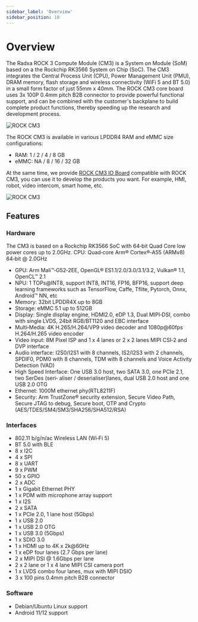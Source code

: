 ```yaml
---
sidebar_label: 'Overview'
sidebar_position: 10
---
```


# Overview

The Radxa ROCK 3 Compute Module (CM3) is a System on Module (SoM) based on a the Rockchip RK3566 System on Chip (SoC). The CM3 integrates the Central Process Unit (CPU), Power Management Unit (PMU), DRAM memory, flash storage and wireless connectivity
(WiFi 5 and BT 5.0) in a small form factor of just 55mm x 40mm. 
The ROCK CM3 core board uses 3x 100P 0.4mm pitch B2B connector to provide powerful functional support, and can be combined with the customer's backplane to build complete product functions, thereby speeding up the research and development process.

<div class='rock_cm3_img'>

![ROCK CM3](/img/CM3/radxa_cm3_top_bottom.webp)

</div>

The ROCK CM3 is available in various LPDDR4 RAM and eMMC size configurations:  
- RAM: 1 / 2 / 4 / 8 GB  
- eMMC: NA / 8 / 16 / 32 GB  

At the same time, we provide [ROCK CM3 IO Board](/accessories/cm3-io-board) compatible with ROCK CM3, you can use it to develop the products you want. For example, HMI, robot, video intercom, smart home, etc.


<div class='rock_cm3_install_io_board'>

![ROCK CM3](/img/CM3/cm3-install-io-board.webp)

</div>

## Features

### Hardware

The CM3 is based on a Rockchip RK3566 SoC with 64‑bit Quad Core low power cores up to 2.0GHz.
CPU: Quad‑core Arm® Cortex®‑A55 (ARMv8) 64‑bit @ 2.0GHz
- GPU: Arm Mali™‑G52‑2EE, OpenGL® ES1.1/2.0/3.0/3.1/3.2, Vulkan® 1.1, OpenCL™ 2.1
- NPU: 1 TOPs@INT8, support INT8, INT16, FP16, BFP16, support deep learning frameworks such as TensorFlow, Caffe, Tflite, Pytorch, Onnx, Android™ NN, etc
- Memory: 32bit LPDDR4X up to 8GB
- Storage: eMMC 5.1 up to 512GB
- Display: Single display engine, HDMI2.0, eDP 1.3, Dual MIPI‑DSI, combo with single LVDS, 24bit RGB/BT1120 and EBC interface
- Multi‑Media: 4K H.265/H.264/VP9 video decoder and 1080p@60fps H.264/H.265 video encoder
- Video input: 8M Pixel ISP and 1 x 4 lanes or 2 x 2 lanes MIPI CSI‑2 and DVP interface
- Audio interface: I2S0/I2S1 with 8 channels, IS2/I2S3 with 2 channels, SPDIF0, PDM0 with 8 channels, TDM with 8 channels and Voice Activity Detection (VAD)
- High Speed Interface: One USB 3.0 host, two SATA 3.0, one PCIe 2.1, two SerDes (seri‑
aliser / deserialiser)lanes, dual USB 2.0 host and one USB 2.0 OTG
- Ethernet: 1000M ethernet phy(RTL8211F)
- Security: Arm TrustZone® security extension, Secure Video Path, Secure JTAG to debug, Secure boot, OTP and Crypto (AES/TDES/SM4/SM3/SHA256/SHA512/RSA)

### Interfaces

- 802.11 b/g/n/ac Wireless LAN (Wi‑Fi 5)
- BT 5.0 with BLE
- 8 x I2C
- 4 x SPI
- 8 x UART
- 9 x PWM
- 50 x GPIO
- 2 x ADC
- 1 x Gigabit Ethernet PHY
- 1 x PDM with microphone array support
- 1 x I2S
- 2 x SATA
- 1 x PCIe 2.0, 1 lane host (5Gbps)
- 1 x USB 2.0
- 1 x USB 2.0 OTG
- 1 x USB 3.0 (5Gbps)
- 1 x SDIO 3.0
- 1 x HDMI up to 4K x 2k@60Hz
- 1 x eDP four lanes (2.7 Gbps per lane)
- 2 x MIPI DSI @ 1.6Gbps per lane
- 2 x 2 lane or 1 x 4 lane MIPI CSI camera port
- 1 x LVDS combo four lanes, mux with MIPI DSIO
- 3 x 100 pins 0.4mm pitch B2B connector

### Software
- Debian/Ubuntu Linux support
- Android 11/12 support






